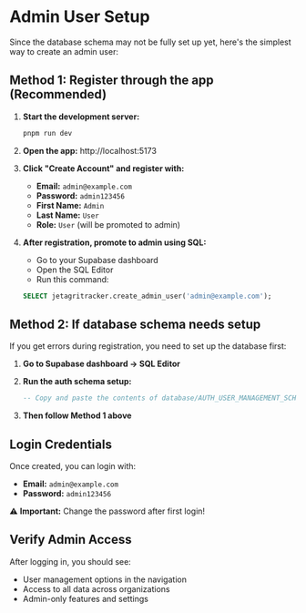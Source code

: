 # Admin User Setup

Since the database schema may not be fully set up yet, here's the simplest way to create an admin user:

## Method 1: Register through the app (Recommended)

1. **Start the development server:**
   ```bash
   pnpm run dev
   ```

2. **Open the app:** http://localhost:5173

3. **Click "Create Account" and register with:**
   - **Email:** `admin@example.com`
   - **Password:** `admin123456`
   - **First Name:** `Admin`
   - **Last Name:** `User`
   - **Role:** `User` (will be promoted to admin)

4. **After registration, promote to admin using SQL:**
   - Go to your Supabase dashboard
   - Open the SQL Editor
   - Run this command:
   ```sql
   SELECT jetagritracker.create_admin_user('admin@example.com');
   ```

## Method 2: If database schema needs setup

If you get errors during registration, you need to set up the database first:

1. **Go to Supabase dashboard → SQL Editor**
2. **Run the auth schema setup:**
   ```sql
   -- Copy and paste the contents of database/AUTH_USER_MANAGEMENT_SCHEMA.sql
   ```

3. **Then follow Method 1 above**

## Login Credentials

Once created, you can login with:
- **Email:** `admin@example.com`
- **Password:** `admin123456`

⚠️ **Important:** Change the password after first login!

## Verify Admin Access

After logging in, you should see:
- User management options in the navigation
- Access to all data across organizations
- Admin-only features and settings
